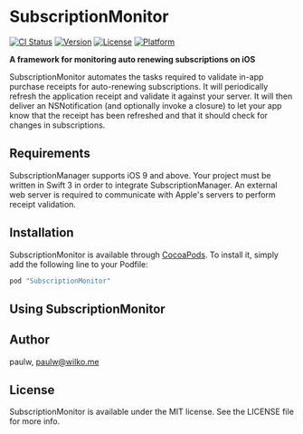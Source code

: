 # SubscriptionMonitor

[![CI Status](http://img.shields.io/travis/paulw11/SubscriptionMonitor.svg?style=flat)](https://travis-ci.org/paulw/SubscriptionMonitor)
[![Version](https://img.shields.io/cocoapods/v/SubscriptionMonitor.svg?style=flat)](http://cocoapods.org/pods/SubscriptionMonitor)
[![License](https://img.shields.io/cocoapods/l/SubscriptionMonitor.svg?style=flat)](http://cocoapods.org/pods/SubscriptionMonitor)
[![Platform](https://img.shields.io/cocoapods/p/SubscriptionMonitor.svg?style=flat)](http://cocoapods.org/pods/SubscriptionMonitor)

**A framework for monitoring auto renewing subscriptions on iOS**

SubscriptionMonitor automates the tasks required to validate in-app purchase receipts for auto-renewing subscriptions.
It will periodically refresh the application receipt and validate it against your server.  It will then deliver an NSNotification (and optionally invoke a closure) to let your app know that the receipt has been refreshed and that it should check for changes in subscriptions.

## Requirements
SubscriptionManager supports iOS 9 and above. Your project must be written in Swift 3 in order to integrate SubscriptionManager.
An external web server is required to communicate with Apple's servers to perform receipt validation.

## Installation

SubscriptionMonitor is available through [CocoaPods](http://cocoapods.org). To install
it, simply add the following line to your Podfile:

```ruby
pod "SubscriptionMonitor"
```

## Using SubscriptionMonitor

## Author

paulw, paulw@wilko.me

## License

SubscriptionMonitor is available under the MIT license. See the LICENSE file for more info.
